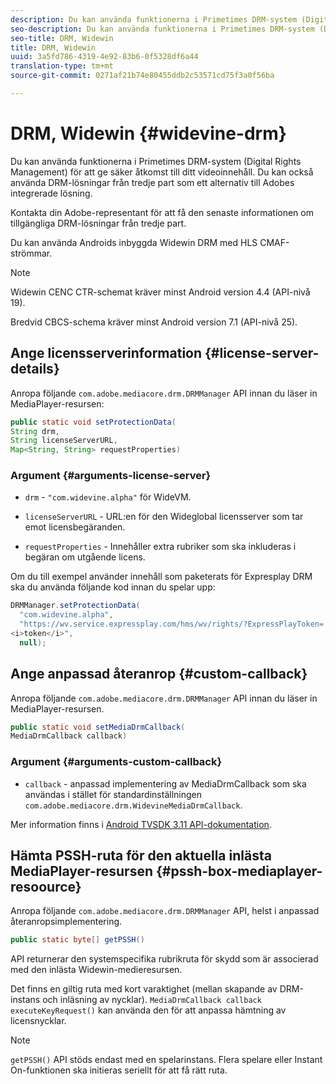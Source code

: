 ```yaml
---
description: Du kan använda funktionerna i Primetimes DRM-system (Digital Rights Management) för att ge säker åtkomst till ditt videoinnehåll. Du kan också använda DRM-lösningar från tredje part som ett alternativ till Adobes integrerade lösning.
seo-description: Du kan använda funktionerna i Primetimes DRM-system (Digital Rights Management) för att ge säker åtkomst till ditt videoinnehåll. Du kan också använda DRM-lösningar från tredje part som ett alternativ till Adobes integrerade lösning.
seo-title: DRM, Widewin
title: DRM, Widewin
uuid: 3a5fd786-4319-4e92-83b6-0f5328df6a44
translation-type: tm+mt
source-git-commit: 0271af21b74e80455ddb2c53571cd75f3a0f56ba

---
```



# DRM, Widewin {#widevine-drm}

Du kan använda funktionerna i Primetimes DRM-system (Digital Rights Management) för att ge säker åtkomst till ditt videoinnehåll. Du kan också använda DRM-lösningar från tredje part som ett alternativ till Adobes integrerade lösning.

Kontakta din Adobe-representant för att få den senaste informationen om tillgängliga DRM-lösningar från tredje part.

<!--<a id="section_1385440013EF4A9AA45B6AC98919E662"></a>-->

Du kan använda Androids inbyggda Widewin DRM med HLS CMAF-strömmar.

>[!NOTE]
>
> Widewin CENC CTR-schemat kräver minst Android version 4.4 (API-nivå 19).
>
> Bredvid CBCS-schema kräver minst Android version 7.1 (API-nivå 25).

## Ange licensserverinformation {#license-server-details}

Anropa följande `com.adobe.mediacore.drm.DRMManager` API innan du läser in MediaPlayer-resursen:

```java
public static void setProtectionData(
String drm,
String licenseServerURL,
Map<String, String> requestProperties)
```

### Argument {#arguments-license-server}

* `drm` - `"com.widevine.alpha"` för WideVM.

* `licenseServerURL` - URL:en för den Wideglobal licensserver som tar emot licensbegäranden.

* `requestProperties` - Innehåller extra rubriker som ska inkluderas i begäran om utgående licens.

Om du till exempel använder innehåll som paketerats för Expresplay DRM ska du använda följande kod innan du spelar upp:

```java
DRMManager.setProtectionData(
  "com.widevine.alpha",  
  "https://wv.service.expressplay.com/hms/wv/rights/?ExpressPlayToken= 
<i>token</i>",  
  null);
```

## Ange anpassad återanrop {#custom-callback}

Anropa följande `com.adobe.mediacore.drm.DRMManager` API innan du läser in MediaPlayer-resursen.

```java
public static void setMediaDrmCallback(
MediaDrmCallback callback)
```

### Argument {#arguments-custom-callback}

* `callback` - anpassad implementering av MediaDrmCallback som ska användas i stället för standardinställningen `com.adobe.mediacore.drm.WidevineMediaDrmCallback`.

Mer information finns i [Android TVSDK 3.11 API-dokumentation](https://help.adobe.com/en_US/primetime/api/psdk/javadoc3.11/index.html).

## Hämta PSSH-ruta för den aktuella inlästa MediaPlayer-resursen {#pssh-box-mediaplayer-resoource}

Anropa följande `com.adobe.mediacore.drm.DRMManager` API, helst i anpassad återanropsimplementering.

```java
public static byte[] getPSSH()
```

API returnerar den systemspecifika rubrikruta för skydd som är associerad med den inlästa Widewin-medieresursen.

Det finns en giltig ruta med kort varaktighet (mellan skapande av DRM-instans och inläsning av nycklar). `MediaDrmCallback callback executeKeyRequest()` kan använda den för att anpassa hämtning av licensnycklar.

>[!NOTE]
>
> `getPSSH()` API stöds endast med en spelarinstans. Flera spelare eller Instant On-funktionen ska initieras seriellt för att få rätt ruta.
